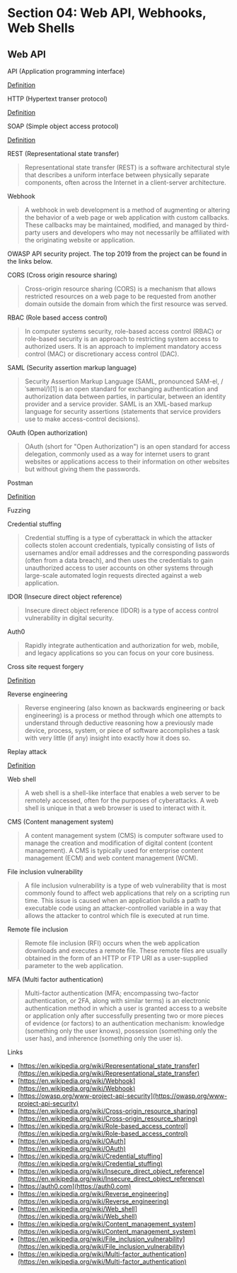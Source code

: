 # Section 04: Web API, Webhooks, Web Shells

## Web API
API (Application programming interface)

[Definition](../definitions/definitions_A.md#application-programming-interface)

HTTP (Hypertext transer protocol)

[Definition](../definitions/definitions_H.md#hypertext-transfer-protocol)

SOAP (Simple object access protocol)
 
[Definition](../definitions/definitions_S.md#simple-object-access-protocol)

REST (Representational state transfer)
> Representational state transfer (REST) is a software architectural style that describes a uniform interface between physically separate components, often across the Internet in a client-server architecture.

Webhook
> A webhook in web development is a method of augmenting or altering the behavior of a web page or web application with custom callbacks.
> These callbacks may be maintained, modified, and managed by third-party users and developers who may not necessarily be affiliated with the originating website or application.

OWASP API security project. The top 2019 from the project can be found in the links below.

CORS (Cross origin resource sharing)
> Cross-origin resource sharing (CORS) is a mechanism that allows restricted resources on a web page to be requested from another domain outside the domain from which the first resource was served.

RBAC (Role based access control)
> In computer systems security, role-based access control (RBAC) or role-based security is an approach to restricting system access to authorized users.
> It is an approach to implement mandatory access control (MAC) or discretionary access control (DAC).

SAML (Security assertion markup language)
> Security Assertion Markup Language (SAML, pronounced SAM-el, /ˈsæməl/)[1] is an open standard for exchanging authentication and authorization data between parties, in particular, between an identity provider and a service provider.
> SAML is an XML-based markup language for security assertions (statements that service providers use to make access-control decisions).

OAuth (Open authorization)
> OAuth (short for "Open Authorization") is an open standard for access delegation, commonly used as a way for internet users to grant websites or applications access to their information on other websites but without giving them the passwords.

Postman 

[Definition](../definitions/definitions_P.md#postman)

Fuzzing

Credential stuffing
> Credential stuffing is a type of cyberattack in which the attacker collects stolen account credentials, typically consisting of lists of usernames and/or email addresses and the corresponding passwords (often from a data breach), and then uses the credentials to gain unauthorized access to user accounts on other systems through large-scale automated login requests directed against a web application.

IDOR (Insecure direct object reference)
> Insecure direct object reference (IDOR) is a type of access control vulnerability in digital security.

Auth0
> Rapidly integrate authentication and authorization for web, mobile, and legacy applications so you can focus on your core business.

Cross site request forgery

[Definition](../definitions/definitions_C.md#cross-site-request-forgery)

Reverse engineering
> Reverse engineering (also known as backwards engineering or back engineering) is a process or method through which one attempts to understand through deductive reasoning how a previously made device, process, system, or piece of software accomplishes a task with very little (if any) insight into exactly how it does so.

Replay attack

[Definition](../definitions/definitions_R.md#replay-attack)

Web shell
> A web shell is a shell-like interface that enables a web server to be remotely accessed, often for the purposes of cyberattacks.
> A web shell is unique in that a web browser is used to interact with it.

CMS (Content management system)
> A content management system (CMS) is computer software used to manage the creation and modification of digital content (content management).
> A CMS is typically used for enterprise content management (ECM) and web content management (WCM).

File inclusion vulnerability
> A file inclusion vulnerability is a type of web vulnerability that is most commonly found to affect web applications that rely on a scripting run time.
> This issue is caused when an application builds a path to executable code using an attacker-controlled variable in a way that allows the attacker to control which file is executed at run time.

Remote file inclusion
> Remote file inclusion (RFI) occurs when the web application downloads and executes a remote file.
> These remote files are usually obtained in the form of an HTTP or FTP URI as a user-supplied parameter to the web application.

MFA (Multi factor authentication)
> Multi-factor authentication (MFA; encompassing two-factor authentication, or 2FA, along with similar terms) is an electronic authentication method in which a user is granted access to a website or application only after successfully presenting two or more pieces of evidence (or factors) to an authentication mechanism: knowledge (something only the user knows), possession (something only the user has), and inherence (something only the user is).
 
Links
- [https://en.wikipedia.org/wiki/Representational_state_transfer](https://en.wikipedia.org/wiki/Representational_state_transfer)
- [https://en.wikipedia.org/wiki/Webhook](https://en.wikipedia.org/wiki/Webhook)
- [https://owasp.org/www-project-api-security](https://owasp.org/www-project-api-security)
- [https://en.wikipedia.org/wiki/Cross-origin_resource_sharing](https://en.wikipedia.org/wiki/Cross-origin_resource_sharing)
- [https://en.wikipedia.org/wiki/Role-based_access_control](https://en.wikipedia.org/wiki/Role-based_access_control)
- [https://en.wikipedia.org/wiki/OAuth](https://en.wikipedia.org/wiki/OAuth)
- [https://en.wikipedia.org/wiki/Credential_stuffing](https://en.wikipedia.org/wiki/Credential_stuffing)
- [https://en.wikipedia.org/wiki/Insecure_direct_object_reference](https://en.wikipedia.org/wiki/Insecure_direct_object_reference)
- [https://auth0.com](https://auth0.com)
- [https://en.wikipedia.org/wiki/Reverse_engineering](https://en.wikipedia.org/wiki/Reverse_engineering)
- [https://en.wikipedia.org/wiki/Web_shell](https://en.wikipedia.org/wiki/Web_shell)
- [https://en.wikipedia.org/wiki/Content_management_system](https://en.wikipedia.org/wiki/Content_management_system)
- [https://en.wikipedia.org/wiki/File_inclusion_vulnerability](https://en.wikipedia.org/wiki/File_inclusion_vulnerability)
- [https://en.wikipedia.org/wiki/Multi-factor_authentication](https://en.wikipedia.org/wiki/Multi-factor_authentication)

